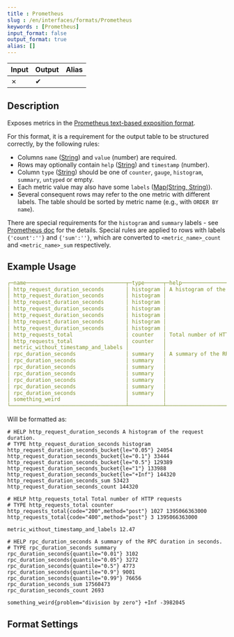 ```yaml
---
title : Prometheus
slug : /en/interfaces/formats/Prometheus
keywords : [Prometheus]
input_format: false
output_format: true
alias: []
---
```


| Input | Output | Alias |
|-------|--------|-------|
| ✗     | ✔      |       |

## Description

Exposes metrics in the [Prometheus text-based exposition format](https://prometheus.io/docs/instrumenting/exposition_formats/#text-based-format).

For this format, it is a requirement for the output table to be structured correctly, by the following rules:

- Columns `name` ([String](/docs/en/sql-reference/data-types/string.md)) and `value` (number) are required.
- Rows may optionally contain `help` ([String](/docs/en/sql-reference/data-types/string.md)) and `timestamp` (number).
- Column `type` ([String](/docs/en/sql-reference/data-types/string.md)) should be one of `counter`, `gauge`, `histogram`, `summary`, `untyped` or empty.
- Each metric value may also have some `labels` ([Map(String, String)](/docs/en/sql-reference/data-types/map.md)).
- Several consequent rows may refer to the one metric with different labels. The table should be sorted by metric name (e.g., with `ORDER BY name`).

There are special requirements for the `histogram` and `summary` labels - see [Prometheus doc](https://prometheus.io/docs/instrumenting/exposition_formats/#histograms-and-summaries) for the details. 
Special rules are applied to rows with labels `{'count':''}` and `{'sum':''}`, which are converted to `<metric_name>_count` and `<metric_name>_sum` respectively.

## Example Usage

```yaml
┌─name────────────────────────────────┬─type──────┬─help──────────────────────────────────────┬─labels─────────────────────────┬────value─┬─────timestamp─┐
│ http_request_duration_seconds       │ histogram │ A histogram of the request duration.      │ {'le':'0.05'}                  │    24054 │             0 │
│ http_request_duration_seconds       │ histogram │                                           │ {'le':'0.1'}                   │    33444 │             0 │
│ http_request_duration_seconds       │ histogram │                                           │ {'le':'0.2'}                   │   100392 │             0 │
│ http_request_duration_seconds       │ histogram │                                           │ {'le':'0.5'}                   │   129389 │             0 │
│ http_request_duration_seconds       │ histogram │                                           │ {'le':'1'}                     │   133988 │             0 │
│ http_request_duration_seconds       │ histogram │                                           │ {'le':'+Inf'}                  │   144320 │             0 │
│ http_request_duration_seconds       │ histogram │                                           │ {'sum':''}                     │    53423 │             0 │
│ http_requests_total                 │ counter   │ Total number of HTTP requests             │ {'method':'post','code':'200'} │     1027 │ 1395066363000 │
│ http_requests_total                 │ counter   │                                           │ {'method':'post','code':'400'} │        3 │ 1395066363000 │
│ metric_without_timestamp_and_labels │           │                                           │ {}                             │    12.47 │             0 │
│ rpc_duration_seconds                │ summary   │ A summary of the RPC duration in seconds. │ {'quantile':'0.01'}            │     3102 │             0 │
│ rpc_duration_seconds                │ summary   │                                           │ {'quantile':'0.05'}            │     3272 │             0 │
│ rpc_duration_seconds                │ summary   │                                           │ {'quantile':'0.5'}             │     4773 │             0 │
│ rpc_duration_seconds                │ summary   │                                           │ {'quantile':'0.9'}             │     9001 │             0 │
│ rpc_duration_seconds                │ summary   │                                           │ {'quantile':'0.99'}            │    76656 │             0 │
│ rpc_duration_seconds                │ summary   │                                           │ {'count':''}                   │     2693 │             0 │
│ rpc_duration_seconds                │ summary   │                                           │ {'sum':''}                     │ 17560473 │             0 │
│ something_weird                     │           │                                           │ {'problem':'division by zero'} │      inf │      -3982045 │
└─────────────────────────────────────┴───────────┴───────────────────────────────────────────┴────────────────────────────────┴──────────┴───────────────┘
```

Will be formatted as:

```text
# HELP http_request_duration_seconds A histogram of the request duration.
# TYPE http_request_duration_seconds histogram
http_request_duration_seconds_bucket{le="0.05"} 24054
http_request_duration_seconds_bucket{le="0.1"} 33444
http_request_duration_seconds_bucket{le="0.5"} 129389
http_request_duration_seconds_bucket{le="1"} 133988
http_request_duration_seconds_bucket{le="+Inf"} 144320
http_request_duration_seconds_sum 53423
http_request_duration_seconds_count 144320

# HELP http_requests_total Total number of HTTP requests
# TYPE http_requests_total counter
http_requests_total{code="200",method="post"} 1027 1395066363000
http_requests_total{code="400",method="post"} 3 1395066363000

metric_without_timestamp_and_labels 12.47

# HELP rpc_duration_seconds A summary of the RPC duration in seconds.
# TYPE rpc_duration_seconds summary
rpc_duration_seconds{quantile="0.01"} 3102
rpc_duration_seconds{quantile="0.05"} 3272
rpc_duration_seconds{quantile="0.5"} 4773
rpc_duration_seconds{quantile="0.9"} 9001
rpc_duration_seconds{quantile="0.99"} 76656
rpc_duration_seconds_sum 17560473
rpc_duration_seconds_count 2693

something_weird{problem="division by zero"} +Inf -3982045
```

## Format Settings
